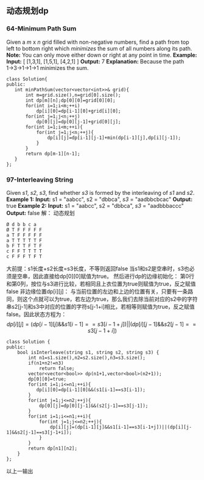 ## 动态规划dp
 ### 64-Minimum Path Sum
 Given a  _m_  x  _n_  grid filled with non-negative numbers, find a path from top left to bottom right which  _minimizes_  the sum of all numbers along its path.
**Note:**  You can only move either down or right at any point in time.
**Example:**
**Input:**
[
  [1,3,1],
  [1,5,1],
  [4,2,1]
]
**Output:** 7
**Explanation:** Because the path 1→3→1→1→1 minimizes the sum.
 ```
class Solution{
public:
	int minPathSum(vector<vector<int>>& grid){
		int m=grid.size(),n=grid[0].size();
		int dp[m][n];dp[0][0]=grid[0][0];
		for(int i=1;i<m;++i)
			dp[i][0]=dp[i-1][0]+grid[i][0];
		for(int j=1;j<n;++j)
			dp[0][j]=dp[0][j-1]+grid[0][j];
		for(int i=1;i<m;++i){
			for(int j=1;j<n;++j){
				dp[i][j]=dp[i-1][j-1]+min(dp[i-1][j],dp[i][j-1]);
			}
		}
		return dp[m-1][n-1];
	}
};
```
### 97-Interleaving String
Given  _s1_,  _s2_,  _s3_, find whether  _s3_  is formed by the interleaving of  _s1_  and  _s2_.
**Example 1:**
**Input:** s1 = "aabcc", s2 = "dbbca", _s3_ = "aadbbcbcac"
**Output:** true
**Example 2:**
**Input:** s1 = "aabcc", s2 = "dbbca", _s3_ = "aadbbbaccc"
**Output:** false
解：
动态规划
```
Ø d b b c a
Ø T F F F F F
a T F F F F F
a T T T T T F
b F T T F T F
c F F T T T T
c F F F T F T
```
大前提：s1长度+s2长度=s3长度，不等则返回false
当s1和s2是空串时，s3也必须是空串，因此直接给dp[0][0]赋值为true。
然后进行dp的边缘初始化：
第0行和第0列，按位与s3进行比较，若相同且上衣位置为true则赋值为true，反之赋值false
非边缘位置dp[i][j]：
与当前位置的左边和上边的位置有关，只要有一条路同，则这个点就可以为true，若左边为true，那么我们去除当前对应的s2中的字符串s2[j-1]和s3中对应的位置的字符s[j-1+i]相比，若相等则赋值为true，反之赋值false。因此状态方程为：
$$
dp[i][j]=(dp[i-1][j]\&\&s1[i-1]==s3[i-1+j])||(dp[i][j-1]\&\&s2[j-1]==s3[j-1+i])
$$
```
class Solution {
public:
    bool isInterleave(string s1, string s2, string s3) {
        int n1=s1.size(),n2=s2.size(),n3=s3.size();
        if(n1+n2!=n3)
            return false;
        vector<vector<bool>> dp(n1+1,vector<bool>(n2+1));
        dp[0][0]=true;
        for(int i=1;i<=n1;++i){
           dp[i][0]=dp[i-1][0]&&(s1[i-1]==s3[i-1]);
        }
        for(int j=1;j<=n2;++j){
            dp[0][j]=dp[0][j-1]&&(s2[j-1]==s3[j-1]);
        }
        for(int i=1;i<=n1;++i){
            for(int j=1;j<=n2;++j){
                dp[i][j]=(dp[i-1][j]&&s1[i-1]==s3[i-1+j])||(dp[i][j-1]&&s2[j-1]==s3[j-1+i]);
            }
        }
        return dp[n1][n2];
    }
};
```

以上一输出
<!--stackedit_data:
eyJoaXN0b3J5IjpbLTEwNjc1NjI1NjcsLTEwMzIyMTQyMTEsLT
g3MzIwMTMwOF19
-->
